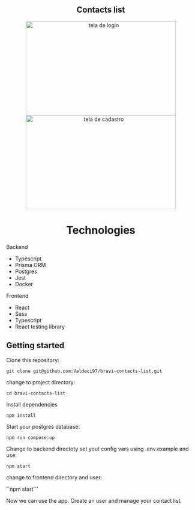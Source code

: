 ## <div align="center">Contacts list</div>

<div align="center">
  <img
    src="https://user-images.githubusercontent.com/87498097/187113810-890e0030-cceb-4308-ac0f-4e79a539dc77.png"
    width="400rem"
    alt="tela de login"
    height="250rem"
  />
  <img
    src="https://user-images.githubusercontent.com/87498097/187113897-d91e98f1-d9b1-453c-b5c0-8cacab9e4ec5.png"
    alt="tela de cadastro"
    width="400rem"
    height="250rem"
  />
</div>


# <div align="center">Technologies</div>

Backend
- Typescript
- Prisma ORM
- Postgres
- Jest
- Docker

Frontend
- React
- Sass
- Typescript
- React testing library

## Getting started

Clone this repository:

``` git clone git@github.com:Valdeci97/bravi-contacts-list.git ```

change to project directory:

``` cd bravi-contacts-list ```

Install dependencies

``` npm install ```

Start your postgres database:

``` npm run compose:up ```

Change to backend directoty set yout config vars using .env.example and use:

```npm start```

change to frontend directory and user:

``ǹpm start```

Now we can use the app.
Create an user and manage your contact list.
